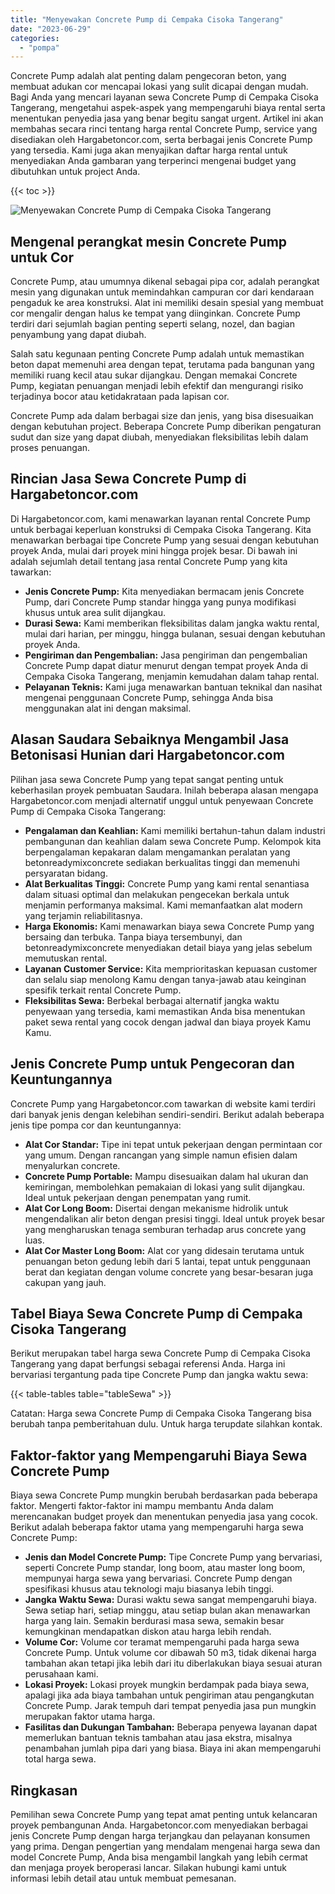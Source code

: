 ```yaml
---
title: "Menyewakan Concrete Pump di Cempaka Cisoka Tangerang"
date: "2023-06-29"
categories: 
  - "pompa"
---
```




Concrete Pump adalah alat penting dalam pengecoran beton, yang membuat adukan cor mencapai lokasi yang sulit dicapai dengan mudah. Bagi Anda yang mencari layanan sewa Concrete Pump di Cempaka Cisoka Tangerang, mengetahui aspek-aspek yang mempengaruhi biaya rental serta menentukan penyedia jasa yang benar begitu sangat urgent. Artikel ini akan membahas secara rinci tentang harga rental Concrete Pump, service yang disediakan oleh Hargabetoncor.com, serta berbagai jenis Concrete Pump yang tersedia. Kami juga akan menyajikan daftar harga rental untuk menyediakan Anda gambaran yang terperinci mengenai budget yang dibutuhkan untuk project Anda.

{{< toc >}}

![Menyewakan Concrete Pump di Cempaka Cisoka Tangerang](https://hargareadymixid.github.io/pompa/concrete-pump%20(5).png)

## Mengenal perangkat mesin Concrete Pump untuk Cor

Concrete Pump, atau umumnya dikenal sebagai pipa cor, adalah perangkat mesin yang digunakan untuk memindahkan campuran cor dari kendaraan pengaduk ke area konstruksi. Alat ini memiliki desain spesial yang membuat cor mengalir dengan halus ke tempat yang diinginkan. Concrete Pump terdiri dari sejumlah bagian penting seperti selang, nozel, dan bagian penyambung yang dapat diubah.

Salah satu kegunaan penting Concrete Pump adalah untuk memastikan beton dapat memenuhi area dengan tepat, terutama pada bangunan yang memiliki ruang kecil atau sukar dijangkau. Dengan memakai Concrete Pump, kegiatan penuangan menjadi lebih efektif dan mengurangi risiko terjadinya bocor atau ketidakrataan pada lapisan cor.

Concrete Pump ada dalam berbagai size dan jenis, yang bisa disesuaikan dengan kebutuhan project. Beberapa Concrete Pump diberikan pengaturan sudut dan size yang dapat diubah, menyediakan fleksibilitas lebih dalam proses penuangan.

## Rincian Jasa Sewa Concrete Pump di Hargabetoncor.com

Di Hargabetoncor.com, kami menawarkan layanan rental Concrete Pump untuk berbagai keperluan konstruksi di Cempaka Cisoka Tangerang. Kita menawarkan berbagai tipe Concrete Pump yang sesuai dengan kebutuhan proyek Anda, mulai dari proyek mini hingga projek besar. Di bawah ini adalah sejumlah detail tentang jasa rental Concrete Pump yang kita tawarkan:

- **Jenis Concrete Pump:** Kita menyediakan bermacam jenis Concrete Pump, dari Concrete Pump standar hingga yang punya modifikasi khusus untuk area sulit dijangkau.
- **Durasi Sewa:** Kami memberikan fleksibilitas dalam jangka waktu rental, mulai dari harian, per minggu, hingga bulanan, sesuai dengan kebutuhan proyek Anda.
- **Pengiriman dan Pengembalian:** Jasa pengiriman dan pengembalian Concrete Pump dapat diatur menurut dengan tempat proyek Anda di Cempaka Cisoka Tangerang, menjamin kemudahan dalam tahap rental.
- **Pelayanan Teknis:** Kami juga menawarkan bantuan teknikal dan nasihat mengenai penggunaan Concrete Pump, sehingga Anda bisa menggunakan alat ini dengan maksimal.

## Alasan Saudara Sebaiknya Mengambil Jasa Betonisasi Hunian dari Hargabetoncor.com

Pilihan jasa sewa Concrete Pump yang tepat sangat penting untuk keberhasilan proyek pembuatan Saudara. Inilah beberapa alasan mengapa Hargabetoncor.com menjadi alternatif unggul untuk penyewaan Concrete Pump di Cempaka Cisoka Tangerang:

- **Pengalaman dan Keahlian:** Kami memiliki bertahun-tahun dalam industri pembangunan dan keahlian dalam sewa Concrete Pump. Kelompok kita berpengalaman kepakaran dalam mengamankan peralatan yang betonreadymixconcrete sediakan berkualitas tinggi dan memenuhi persyaratan bidang.
- **Alat Berkualitas Tinggi:** Concrete Pump yang kami rental senantiasa dalam situasi optimal dan melakukan pengecekan berkala untuk menjamin performanya maksimal. Kami memanfaatkan alat modern yang terjamin reliabilitasnya.
- **Harga Ekonomis:** Kami menawarkan biaya sewa Concrete Pump yang bersaing dan terbuka. Tanpa biaya tersembunyi, dan betonreadymixconcrete menyediakan detail biaya yang jelas sebelum memutuskan rental.
- **Layanan Customer Service:** Kita memprioritaskan kepuasan customer dan selalu siap menolong Kamu dengan tanya-jawab atau keinginan spesifik terkait rental Concrete Pump.
- **Fleksibilitas Sewa:** Berbekal berbagai alternatif jangka waktu penyewaan yang tersedia, kami memastikan Anda bisa menentukan paket sewa rental yang cocok dengan jadwal dan biaya proyek Kamu Kamu.

## Jenis Concrete Pump untuk Pengecoran dan Keuntungannya

Concrete Pump yang Hargabetoncor.com tawarkan di website kami terdiri dari banyak jenis dengan kelebihan sendiri-sendiri. Berikut adalah beberapa jenis tipe pompa cor dan keuntungannya:

- **Alat Cor Standar:** Tipe ini tepat untuk pekerjaan dengan permintaan cor yang umum. Dengan rancangan yang simple namun efisien dalam menyalurkan concrete.
- **Concrete Pump Portable:** Mampu disesuaikan dalam hal ukuran dan kemiringan, membolehkan pemakaian di lokasi yang sulit dijangkau. Ideal untuk pekerjaan dengan penempatan yang rumit.
- **Alat Cor Long Boom:** Disertai dengan mekanisme hidrolik untuk mengendalikan alir beton dengan presisi tinggi. Ideal untuk proyek besar yang mengharuskan tenaga semburan terhadap arus concrete yang luas.
- **Alat Cor Master Long Boom:** Alat cor yang didesain terutama untuk penuangan beton gedung lebih dari 5 lantai, tepat untuk penggunaan berat dan kegiatan dengan volume concrete yang besar-besaran juga cakupan yang jauh.

## Tabel Biaya Sewa Concrete Pump di Cempaka Cisoka Tangerang

Berikut merupakan tabel harga sewa Concrete Pump di Cempaka Cisoka Tangerang yang dapat berfungsi sebagai referensi Anda. Harga ini bervariasi tergantung pada tipe Concrete Pump dan jangka waktu sewa:

{{< table-tables table="tableSewa" >}}

Catatan: Harga sewa Concrete Pump di Cempaka Cisoka Tangerang bisa berubah tanpa pemberitahuan dulu. Untuk harga terupdate silahkan kontak.

## Faktor-faktor yang Mempengaruhi Biaya Sewa Concrete Pump

Biaya sewa Concrete Pump mungkin berubah berdasarkan pada beberapa faktor. Mengerti faktor-faktor ini mampu membantu Anda dalam merencanakan budget proyek dan menentukan penyedia jasa yang cocok. Berikut adalah beberapa faktor utama yang mempengaruhi harga sewa Concrete Pump:

- **Jenis dan Model Concrete Pump:** Tipe Concrete Pump yang bervariasi, seperti Concrete Pump standar, long boom, atau master long boom, mempunyai harga sewa yang bervariasi. Concrete Pump dengan spesifikasi khusus atau teknologi maju biasanya lebih tinggi.
- **Jangka Waktu Sewa:** Durasi waktu sewa sangat mempengaruhi biaya. Sewa setiap hari, setiap minggu, atau setiap bulan akan menawarkan harga yang lain. Semakin berdurasi masa sewa, semakin besar kemungkinan mendapatkan diskon atau harga lebih rendah.
- **Volume Cor:** Volume cor teramat mempengaruhi pada harga sewa Concrete Pump. Untuk volume cor dibawah 50 m3, tidak dikenai harga tambahan akan tetapi jika lebih dari itu diberlakukan biaya sesuai aturan perusahaan kami.
- **Lokasi Proyek:** Lokasi proyek mungkin berdampak pada biaya sewa, apalagi jika ada biaya tambahan untuk pengiriman atau pengangkutan Concrete Pump. Jarak tempuh dari tempat penyedia jasa pun mungkin merupakan faktor utama harga.
- **Fasilitas dan Dukungan Tambahan:** Beberapa penyewa layanan dapat memerlukan bantuan teknis tambahan atau jasa ekstra, misalnya penambahan jumlah pipa dari yang biasa. Biaya ini akan mempengaruhi total harga sewa.

## Ringkasan

Pemilihan sewa Concrete Pump yang tepat amat penting untuk kelancaran proyek pembangunan Anda. Hargabetoncor.com menyediakan berbagai jenis Concrete Pump dengan harga terjangkau dan pelayanan konsumen yang prima. Dengan pengertian yang mendalam mengenai harga sewa dan model Concrete Pump, Anda bisa mengambil langkah yang lebih cermat dan menjaga proyek beroperasi lancar. Silakan hubungi kami untuk informasi lebih detail atau untuk membuat pemesanan.
